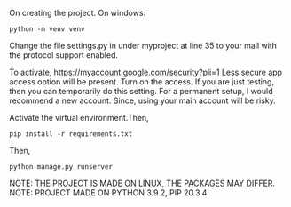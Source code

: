 On creating the project.
On windows:

    python -m venv venv

Change the file settings.py in under myproject
at line 35 to your mail with the protocol support enabled.

To activate, https://myaccount.google.com/security?pli=1
Less secure app access option will be present. Turn on the access.
If you are just testing, then you can temporarily do this setting. For a permanent setup, I would recommend a new account. Since, using your main account will be risky.

Activate the virtual environment.Then,

    pip install -r requirements.txt

Then,

    python manage.py runserver

NOTE: THE PROJECT IS MADE ON LINUX, THE PACKAGES MAY DIFFER.
NOTE: PROJECT MADE ON PYTHON 3.9.2, PIP 20.3.4.